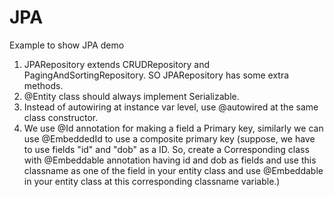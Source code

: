 # JPA
Example to show JPA demo
1) JPARepository extends CRUDRepository and PagingAndSortingRepository. SO JPARepository has some extra methods.
2) @Entity class should always implement Serializable.
3) Instead of autowiring at instance var level, use @autowired at the same class constructor.
4) We use @Id annotation for making a field a Primary key, similarly we can use @EmbeddedId to use a composite primary key (suppose,
   we have to use fields "id" and "dob" as a ID. So, create a Corresponding class with @Embeddable annotation having id and dob as 
   fields and use this classname as one of the field in your entity class and use @Embeddable in your entity class at this 
   corresponding classname variable.)
